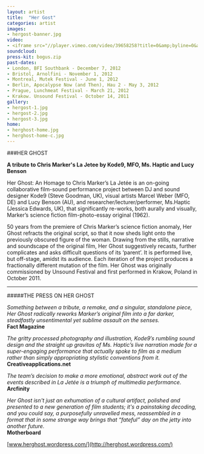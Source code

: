 ```yaml
---
layout: artist
title:  "Her Gost"
categories: artist
images:
- hergost-banner.jpg
video:
- <iframe src="//player.vimeo.com/video/39658258?title=0&amp;byline=0&amp;portrait=0&amp;color=ff555d" width="212" height="119" frameborder="0" webkitallowfullscreen mozallowfullscreen allowfullscreen></iframe>
soundcloud:
press-kit: bogus.zip 
past-dates:
- London, BFI Southbank - December 7, 2012
- Bristol, Arnolfini - November 1, 2012 
- Montreal, Mutek Festival - June 1, 2012 
- Berlin, Apocalypse Now (and Then), Hau 2 - May 3, 2012 
- Prague, Lunchmeat Festival - March 21, 2012
- Krakow. Unsound Festival - October 14, 2011
gallery:
- hergost-1.jpg
- hergost-2.jpg
- hergost-3.jpg
home:
- herghost-home.jpg
- herghost-home-c.jpg
---
```


###HER GHOST

**A tribute to Chris Marker's La Jetee by Kode9, MFO, Ms. Haptic and Lucy Benson**

Her Ghost: An Homage to Chris Marker’s La Jetée is an on-going collaborative film-sound performance project between DJ and sound designer Kode9 (Steve Goodman, UK), visual artists Marcel Weber (MFO, DE) and Lucy Benson (AU), and researcher/lecturer/performer, Ms.Haptic (Jessica Edwards, UK), that significantly re-works, both aurally and visually, Marker’s science fiction film-photo-essay original (1962).

50 years from the premiere of Chris Marker’s science fiction anomaly, Her Ghost refracts the original script, so that it now sheds light onto the previously obscured figure of the woman.  Drawing from the stills, narrative and soundscape of the original film, Her Ghost suggestively recasts, further complicates and asks difficult questions of its ‘parent’. It is performed live, but off-stage, amidst its audience. Each iteration of the project produces a fractionally different mutation of the film. Her Ghost was originally commissioned by Unsound Festival and first performed in Krakow, Poland in October 2011.

- - - 

#####THE PRESS ON HER GHOST

*Something between a tribute, a remake, and a singular, standalone piece, Her Ghost radically reworks Marker’s original film into a far darker, steadfastly unsentimental yet sublime assault on the senses.*  
**Fact Magazine**

*The gritty processed photography and illustration, Kode9′s rumbling sound design and the straight up gravitas of Ms. Haptic’s live narration made for a super-engaging performance that actually spoke to film as a medium rather than simply appropriating stylistic conventions from it.*   
**Creativeapplications.net**

*The team’s decision to make a more emotional, abstract work out of the events described in La Jetée is a triumph of multimedia performance.*   
**Arcfinity**

*Her Ghost isn't just an exhumation of a cultural artifact, polished and presented to a new generation of film students; it's a painstaking decoding, and you could say, a purposefully unravelled mess, reassembled in a format that in some strange way brings that “fateful” day on the jetty into another future.*   
**Motherboard**

[www.herghost.wordpress.com/](http://herghost.wordpress.com/)
